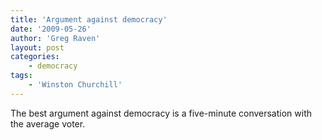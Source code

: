 ```yaml
---
title: 'Argument against democracy'
date: '2009-05-26'
author: 'Greg Raven'
layout: post
categories:
    - democracy
tags:
    - 'Winston Churchill'
---
```


The best argument against democracy is a five-minute conversation with the average voter.